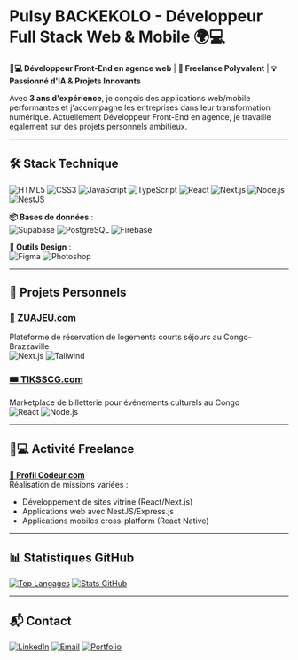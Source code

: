 # Pulsy BACKEKOLO - Développeur Full Stack Web & Mobile 🌍💻

**👨💻 Développeur Front-End en agence web** | **🚀 Freelance Polyvalent** | **💡 Passionné d'IA & Projets Innovants**

Avec **3 ans d'expérience**, je conçois des applications web/mobile performantes et j'accompagne les entreprises dans leur transformation numérique. Actuellement Développeur Front-End en agence, je travaille également sur des projets personnels ambitieux.

---

## 🛠️ Stack Technique

![HTML5](https://img.shields.io/badge/-HTML5-E34F26?logo=html5&logoColor=white)
![CSS3](https://img.shields.io/badge/-CSS3-1572B6?logo=css3)
![JavaScript](https://img.shields.io/badge/-JavaScript-F7DF1E?logo=javascript&logoColor=black)
![TypeScript](https://img.shields.io/badge/-TypeScript-3178C6?logo=typescript)
![React](https://img.shields.io/badge/-React-61DAFB?logo=react&logoColor=black)
![Next.js](https://img.shields.io/badge/-Next.js-000000?logo=next.js)
![Node.js](https://img.shields.io/badge/-Node.js-339933?logo=node.js&logoColor=white)
![NestJS](https://img.shields.io/badge/-NestJS-E0234E?logo=nestjs&logoColor=white)

**📦 Bases de données** :  
![Supabase](https://img.shields.io/badge/-Supabase-3ECF8E?logo=supabase)
![PostgreSQL](https://img.shields.io/badge/-PostgreSQL-4169E1?logo=postgresql)
![Firebase](https://img.shields.io/badge/-Firebase-FFCA28?logo=firebase)

**🎨 Outils Design** :  
![Figma](https://img.shields.io/badge/-Figma-F24E1E?logo=figma)
![Photoshop](https://img.shields.io/badge/-Photoshop-31A8FF?logo=adobe-photoshop)

---

## 🚀 Projets Personnels

### [🏡 ZUAJEU.com](https://zuajeu.com)
Plateforme de réservation de logements courts séjours au Congo-Brazzaville  
![Next.js](https://img.shields.io/badge/-Next.js-000000?logo=next.js) ![Tailwind](https://img.shields.io/badge/-Tailwind%20CSS-06B6D4?logo=tailwind-css)

### [🎟️ TIKSSCG.com](https://tiksscg.com)
Marketplace de billetterie pour événements culturels au Congo  
![React](https://img.shields.io/badge/-React-61DAFB?logo=react) ![Node.js](https://img.shields.io/badge/-Node.js-339933?logo=node.js)

---

## 👨💻 Activité Freelance
**[🔗 Profil Codeur.com](https://www.codeur.com/-bkr)**  
Réalisation de missions variées :
- Développement de sites vitrine (React/Next.js)
- Applications web avec NestJS/Express.js
- Applications mobiles cross-platform (React Native)

---

## 📊 Statistiques GitHub

[![Top Langages](https://github-readme-stats.vercel.app/api/top-langs/?username=pulsybkr&layout=compact&theme=dark&hide_border=true&bg_color=00000000)](https://github.com/anuraghazra/github-readme-stats)
[![Stats GitHub](https://github-readme-stats.vercel.app/api?username=pulsybkr&show_icons=true&theme=dark&hide_border=true&bg_color=00000000)](https://github.com/anuraghazra/github-readme-stats)

---

## 📬 Contact
[![LinkedIn](https://img.shields.io/badge/-LinkedIn-0A66C2?logo=linkedin)](https://www.linkedin.com/in/pulsybkr/)
[![Email](https://img.shields.io/badge/-Email-D14836?logo=gmail)](pulsy.cb@email.com)
[![Portfolio](https://img.shields.io/badge/🌐-Portfolio-2EA44F)](https://pulsybkr.vercel.app/)

